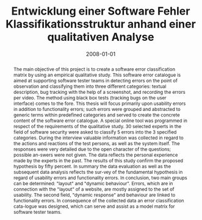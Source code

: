 ---
abstract: 'The main objective of this project is to create a software error classification
  matrix by using an empirical qualitative study. This software error catalogue is
  aimed at supporting software tester teams in detecting errors on the point of observation
  and classifying them into three different categories: textual description, bug tracking
  with the help of a screenshot, and recording the errors per video. The method using
  black box tests (tracking bugs on the user interface) comes to the fore. This thesis
  will focus primarily upon usability errors in addition to functionality errors;
  such errors were grouped and abstracted to generic terms within predefined categories
  and served to create the concrete content of the software error catalogue. A special
  online tool was programmed in respect of the requirements of the qualitative study.
  30 selected experts in the field of software security were asked to classify 5 errors
  into the 3 specified categories. During the interview valuable information was collected
  in regard to the actions and reactions of the test persons, as well as the system
  itself. The responses were very detailed due to the open character of the questions;
  possible an-swers were not given. The data reflects the personal experience made
  by the experts in the past. The results of this study confirm the proposed hypothesis
  by fifty percent. In summary the data evaluation as well as the subsequent data
  analysis reflects the sur-vey of the fundamental hypothesis in regard of usability
  errors and functionality errors. In conclusion, two main groups can be determined:
  "layout" and "dynamic behaviour". Errors, which are in connection with the "layout"
  of a website, are mostly assigned to the set of usability. The second field, "dynamic
  response" and behaviour are linked to functionality errors. In consequence of the
  collected data an error classification cata-logue was designed, which can serve
  and assist as a model matrix for software tester teams.'
authors:
- Christian Eggbauer
date: '2008-01-01'
featured: false
links:
- name: Publik
  url: https://publik.tuwien.ac.at/showentry.php?ID=172160&lang=2
publication_types:
- '7'
publishDate: '2008-01-01'
title: Entwicklung einer Software Fehler Klassifikationsstruktur anhand einer qualitativen
  Analyse
url_pdf: ''
---